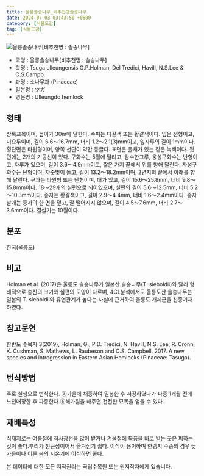 ```yaml
---
title: 울릉솔송나무_비추천명솔송나무
date: 2024-07-03 03:43:50 +0800
category: [식물도감]
tag: [식물도감]
---
```




![울릉솔송나무[비추천명 : 솔송나무]](/fileUpload/plants/basic/Pinaceae/Tsuga/14936/14936_1_th2.JPG)
- 국명 : 울릉솔송나무[비추천명 : 솔송나무]
- 학명 : Tsuga ulleungensis G.P.Holman, Del Tredici, Havill, N.S.Lee & C.S.Campb.
- 과명 : 소나무과 (Pinaceae)
- 일본명 : ツガ
- 영문명 : Ulleungdo hemlock


## 형태
상록교목이며, 높이가 30m에 달한다. 수피는 다갈색 또는 황갈색이다. 잎은 선형이고, 미요두이며, 길이 6.6～16.7mm, 너비 1.2～2.1(3)mm이고, 잎자루의 길이 1mm이다. 횡단면은 타원형이며, 양쪽 선단이 약간 둥글다. 표면은 윤채가 있는 짙은 녹색이다. 뒷면에는 2개의 기공선이 있다. 구화수는 5월에 달리고, 암수한그루, 웅성구화수는 난형이고, 자루가 있으며, 길이 3.6～4.9mm이고, 짧은 가지 끝에서 위를 향해 달린다. 자성구화수는 난형이며, 자줏빛이 돌고, 길이 13.2～18.2mm이며, 2년지의 끝에서 아래를 향해 달린다. 구과는 타원형 또는 난형이며, 대가 있고, 길이 15.6～25.8mm, 너비 9.8～15.8mm이다. 18～29개의 실편으로 되어있으며, 실편의 길이 5.6～12.5mm, 너비 5.2～10.3mm이다. 종자는 황갈색이고, 길이 2.9～4.4mm, 너비 1.6～2.4mm이다. 종자날개는 종자의 한 면을 덮고, 잘 떨어지지 않으며, 길이 4.5～7.6mm, 너비 2.7～3.6mm이다. 결실기는 10월이다.
## 분포
한국(울릉도)
## 비고
Holman et al. (2017)은 울릉도 솔송나무가 일본산 솔송나무(T. sieboldii)와 달리 형태적으로 송진의 크기와 실편의 모양이 다르며, 4CL분석에서도 울릉도산 솔송나무는 일본의 T. sieboldii와 유연관계가 높다는 사실에 근거하여 울릉도 개체군을 신종기재 하였다. 
## 참고문헌
한반도 수목지 3(2019), Holman, G., P.D. Tredici, N. Havill, N.S. Lee, R. Cronn, K. Cushman, S. Mathews, L. Raubeson and C.S. Campbell. 2017. A new species and introgression in Eastern Asian Hemlocks (Pinaceae: Tasuga).
## 번식방법
주로 실생으로 번식한다. ⓐ가을에 채종하여 밀봉한 후 저장하였다가 파종 1개월 전에 노천매장한 후 파종한다.ⓑ해가림을 해주면 건전한 묘목을 얻을 수 있다.
## 재배특성
식재지로는 여름철에 직사광선을 많이 받거나 겨울철에 북풍을 바로 받는 곳은 피하는 것이 좋다.뿌리가 천근성이어서 옮겨심기 쉽다. 이식이 용이하며 한랭지 수종의 경우 늦가을이나 이른 봄의 저온기에 이식하면 좋다.






본 데이터에 대한 모든 저작권리는 국립수목원 또는 원저작자에게 있습니다.
